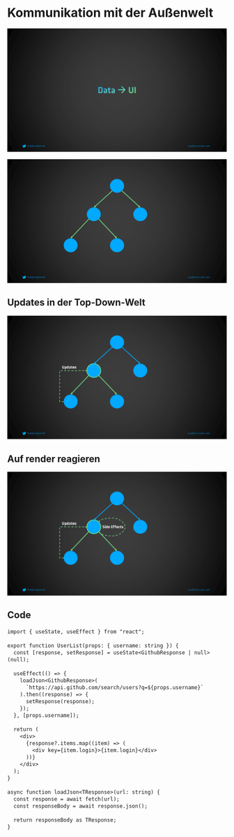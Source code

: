 # Kommunikation mit der Außenwelt

![Simple Transformation](assets/data-to-ui.png)

![Top Down Data](assets/top-down-data.png)

## Updates in der Top-Down-Welt

![Top Down Updates](assets/top-down-events.png)

## Auf render reagieren

![Top Down Effects](assets/top-down-effects.png)

## Code

```tsx
import { useState, useEffect } from "react";

export function UserList(props: { username: string }) {
  const [response, setResponse] = useState<GithubResponse | null>(null);

  useEffect(() => {
    loadJson<GithubResponse>(
      `https://api.github.com/search/users?q=${props.username}`
    ).then((response) => {
      setResponse(response);
    });
  }, [props.username]);

  return (
    <div>
      {response?.items.map((item) => (
        <div key={item.login}>{item.login}</div>
      ))}
    </div>
  );
}

async function loadJson<TResponse>(url: string) {
  const response = await fetch(url);
  const responseBody = await response.json();

  return responseBody as TResponse;
}
```
